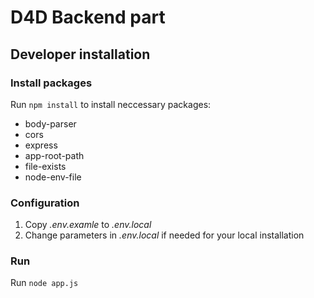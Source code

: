 # D4D Backend part

## Developer installation

### Install packages

Run `npm install` to install neccessary packages:

* body-parser
* cors
* express
* app-root-path
* file-exists
* node-env-file

### Configuration

1. Copy *.env.examle* to *.env.local*
2. Change parameters in *.env.local* if needed for your local installation


### Run

Run `node app.js`
